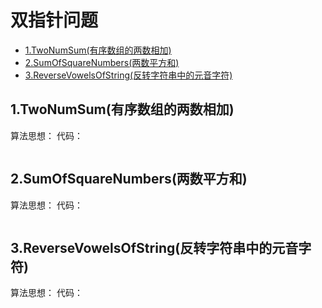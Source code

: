 # 双指针问题
* [1.TwoNumSum(有序数组的两数相加)]()
* [2.SumOfSquareNumbers(两数平方和)]()
* [3.ReverseVowelsOfString(反转字符串中的元音字符)]()

## 1.TwoNumSum(有序数组的两数相加)
算法思想：
代码：
``` java
```

## 2.SumOfSquareNumbers(两数平方和)
算法思想：
代码：
``` java
```

## 3.ReverseVowelsOfString(反转字符串中的元音字符)
算法思想：
代码：
``` java
```
